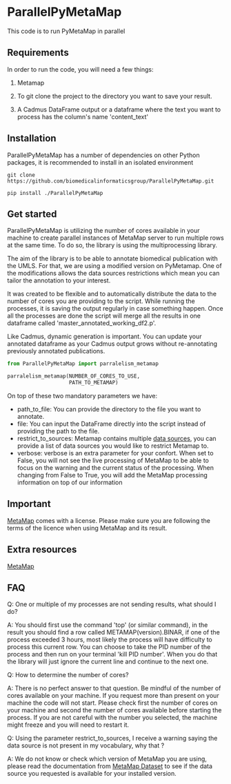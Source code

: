 # ParallelPyMetaMap
This code is to run PyMetaMap in parallel

## Requirements

In order to run the code, you will need a few things:

1) Metamap

2) To git clone the project to the directory you want to save your result.

3) A Cadmus DataFrame output or a dataframe where the text you want to process has the column's name 'content_text'

## Installation
ParallelPyMetaMap has a number of dependencies on other Python packages, it is recommended to install in an isolated environment

`git clone https://github.com/biomedicalinformaticsgroup/ParallelPyMetaMap.git`

`pip install ./ParallelPyMetaMap`

## Get started
ParallelPyMetaMap is utilizing the number of cores available in your machine to create parallel instances of MetaMap server to run multiple rows at the same time. To do so, the library is using the multiprocessing library. 

The aim of the library is to be able to annotate biomedical publication with the UMLS. For that, we are using a modified version on PyMetamap. One of the modifications allows the data sources restrictions which mean you can tailor the annotation to your interest. 

It was created to be flexible and to automatically distribute  the data to the number of cores you are providing to the script. While running the processes, it is saving the output regularly in case something happen. Once all the processes are done the script will merge all the results in one dataframe called 'master_annotated_working_df2.p'.

Like Cadmus, dynamic generation is important. You can update your annotated dataframe as your Cadmus output grows without re-annotating previously annotated publications.

```python
from ParallelPyMetaMap import parralelism_metamap

parralelism_metamap(NUMBER_OF_CORES_TO_USE, 
                    PATH_TO_METAMAP)
```

On top of these two mandatory parameters we have:
- path_to_file: You can provide the directory to the file you want to annotate.
- file: You can input the DataFrame directly into the script instead of providing the path to the file.
- restrict_to_sources: Metamap contains multiple [data sources](https://www.nlm.nih.gov/research/umls/sourcereleasedocs/index.html), you can provide a list of data sources you would like to restrict Metamap to.
- verbose: verbose is an extra parameter for your confort. When set to False, you will not see the live processing of MetaMap to be able to focus on the warning and the current status of the processing. When changing from False to True, you will add the MetaMap processing information on top of our information

## Important
 [MetaMap](https://lhncbc.nlm.nih.gov/ii/tools/MetaMap.html) comes with a license. Please make sure you are following the terms of the licence when using MetaMap and its result. 

## Extra resources
[MetaMap](https://lhncbc.nlm.nih.gov/ii/tools/MetaMap.html)

## FAQ

Q: One or multiple of my processes are not sending results, what should I do?

A: You should first use the command 'top' (or similar command), in the result you should find a row called METAMAP(version).BINAR, if one of the process exceeded 3 hours, most likely the process will have difficulty to process this current row. You can choose to take the PID number of the process and then run on your terminal 'kill PID number'. When you do that the library will just ignore the current line and continue to the next one.

Q: How to determine the number of cores? 

A: There is no perfect answer to that question. Be mindful of the number of cores available on your machine. If you request more than present on your machine the code will not start. Please check first the number of cores on your machine and second the number of cores available before starting the process. If you are not careful with the number you selected, the machine might freeze and you will need to restart it. 

Q: Using the parameter restrict_to_sources, I receive a warning saying the data source is not present in my vocabulary, why that ? 

A: We do not know or check which version of MetaMap you are using, please read the documentation from [MetaMap Dataset](https://lhncbc.nlm.nih.gov/ii/tools/MetaMap/additional-tools/DataSetDownload.html) to see if the data source you requested is available for your installed version. 


